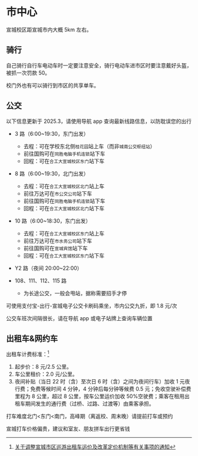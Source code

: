 # 市中心

宣城校区距宣城市内大概 5km 左右。

## 骑行

自己骑行自行车电动车时一定要注意安全，骑行电动车进市区时要注意戴好头盔，被抓一次罚款 50。

校门外也有可以骑行到市区的共享单车。

## 公交

以下信息更新于 2025.3，请使用导航 app 查询最新线路信息，以防耽误您的出行

- 3 路（6:00~19:30，东门出发）

  - 去程：可在学校东北侧`桂花园`站上车（而非`城南公交枢纽站`）
  - 前往国购可在`同胜电脑手机连锁`站下车
  - 回程：可在`合工大宣城校区东门`站下车

- 8 路（6:00~19:30，北门出发）

  - 去程：可在`合工大宣城校区北门`站上车
  - 前往万达可在`市公交公司`站下车
  - 前往国购可在`同胜电脑手机连锁`站下车
  - 回程：可在`合工大宣城校区北门`站下车

- 10 路（6:00~18:30，东门出发）

  - 去程：可在`合工大宣城校区东门`站上车
  - 前往万达可在`市水务公司`站下车
  - 前往国购可在`宣城宾馆`站下车
  - 回程：可在`合工大宣城校区东门`站下车

- Y2 路（夜间 20:00~22:00）

- 108、111、112、115 路
  - 为长途公交，一般会甩站，据称需要招手才停

可使用支付宝-出行-宣城电子公交卡刷码乘坐，市内公交九折，即 1.8 元/次

公交车班次间隔很长，请在导航 app 或电子站牌上查询车辆位置

## 出租车&网约车

出租车计费标准：[^1]

1. 起步价：8 元/2.5 公里。
2. 车公里租价：2.0 元/公里。
3. 夜间补贴（当日 22 时（含）至次日 6 时（含）之间为夜间行车）加收 1 元夜行费；免费等候时间 4 分钟，4 分钟后每分钟等候费 0.5 元；免收空驶补偿费里程为 8 公里，超过 8 公里，按车公里运价加收 50%空驶费；乘客在租用出租车期间发生的通行费（过桥、过路、过渡等）由乘客承担。

打车难度北门<东门<南门，高峰期（离返校、周末晚）请提前打车或预约

宣城打车价格偏贵，建议和室友、朋友拼车出行更省钱

[^1]: [关于调整宣城市区巡游出租车运价及改革定价机制等有关事项的通知](https://www.xuancheng.gov.cn/Xzgfxwjk/show/3014566.html)
